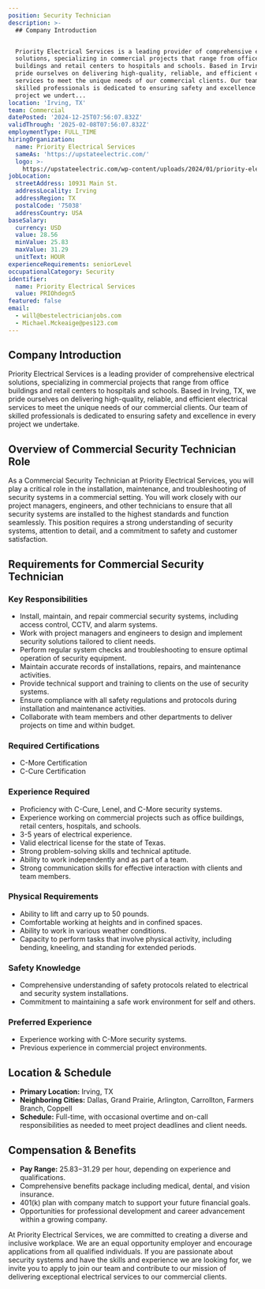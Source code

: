 ```yaml
---
position: Security Technician
description: >-
  ## Company Introduction


  Priority Electrical Services is a leading provider of comprehensive electrical
  solutions, specializing in commercial projects that range from office
  buildings and retail centers to hospitals and schools. Based in Irving, TX, we
  pride ourselves on delivering high-quality, reliable, and efficient electrical
  services to meet the unique needs of our commercial clients. Our team of
  skilled professionals is dedicated to ensuring safety and excellence in every
  project we undert...
location: 'Irving, TX'
team: Commercial
datePosted: '2024-12-25T07:56:07.832Z'
validThrough: '2025-02-08T07:56:07.832Z'
employmentType: FULL_TIME
hiringOrganization:
  name: Priority Electrical Services
  sameAs: 'https://upstateelectric.com/'
  logo: >-
    https://upstateelectric.com/wp-content/uploads/2024/01/priority-electrical-logo-dark-300x161.png
jobLocation:
  streetAddress: 10931 Main St.
  addressLocality: Irving
  addressRegion: TX
  postalCode: '75038'
  addressCountry: USA
baseSalary:
  currency: USD
  value: 28.56
  minValue: 25.83
  maxValue: 31.29
  unitText: HOUR
experienceRequirements: seniorLevel
occupationalCategory: Security
identifier:
  name: Priority Electrical Services
  value: PRIOhdegn5
featured: false
email:
  - will@bestelectricianjobs.com
  - Michael.Mckeaige@pes123.com
---
```




## Company Introduction

Priority Electrical Services is a leading provider of comprehensive electrical solutions, specializing in commercial projects that range from office buildings and retail centers to hospitals and schools. Based in Irving, TX, we pride ourselves on delivering high-quality, reliable, and efficient electrical services to meet the unique needs of our commercial clients. Our team of skilled professionals is dedicated to ensuring safety and excellence in every project we undertake.

## Overview of Commercial Security Technician Role

As a Commercial Security Technician at Priority Electrical Services, you will play a critical role in the installation, maintenance, and troubleshooting of security systems in a commercial setting. You will work closely with our project managers, engineers, and other technicians to ensure that all security systems are installed to the highest standards and function seamlessly. This position requires a strong understanding of security systems, attention to detail, and a commitment to safety and customer satisfaction.

## Requirements for Commercial Security Technician

### Key Responsibilities

- Install, maintain, and repair commercial security systems, including access control, CCTV, and alarm systems.
- Work with project managers and engineers to design and implement security solutions tailored to client needs.
- Perform regular system checks and troubleshooting to ensure optimal operation of security equipment.
- Maintain accurate records of installations, repairs, and maintenance activities.
- Provide technical support and training to clients on the use of security systems.
- Ensure compliance with all safety regulations and protocols during installation and maintenance activities.
- Collaborate with team members and other departments to deliver projects on time and within budget.

### Required Certifications

- C-More Certification
- C-Cure Certification

### Experience Required

- Proficiency with C-Cure, Lenel, and C-More security systems.
- Experience working on commercial projects such as office buildings, retail centers, hospitals, and schools.
- 3-5 years of electrical experience.
- Valid electrical license for the state of Texas.
- Strong problem-solving skills and technical aptitude.
- Ability to work independently and as part of a team.
- Strong communication skills for effective interaction with clients and team members.

### Physical Requirements

- Ability to lift and carry up to 50 pounds.
- Comfortable working at heights and in confined spaces.
- Ability to work in various weather conditions.
- Capacity to perform tasks that involve physical activity, including bending, kneeling, and standing for extended periods.

### Safety Knowledge

- Comprehensive understanding of safety protocols related to electrical and security system installations.
- Commitment to maintaining a safe work environment for self and others.

### Preferred Experience

- Experience working with C-More security systems.
- Previous experience in commercial project environments.

## Location & Schedule

- **Primary Location:** Irving, TX
- **Neighboring Cities:** Dallas, Grand Prairie, Arlington, Carrollton, Farmers Branch, Coppell
- **Schedule:** Full-time, with occasional overtime and on-call responsibilities as needed to meet project deadlines and client needs.

## Compensation & Benefits

- **Pay Range:** $25.83-$31.29 per hour, depending on experience and qualifications.
- Comprehensive benefits package including medical, dental, and vision insurance.
- 401(k) plan with company match to support your future financial goals.
- Opportunities for professional development and career advancement within a growing company.

At Priority Electrical Services, we are committed to creating a diverse and inclusive workplace. We are an equal opportunity employer and encourage applications from all qualified individuals. If you are passionate about security systems and have the skills and experience we are looking for, we invite you to apply to join our team and contribute to our mission of delivering exceptional electrical services to our commercial clients.